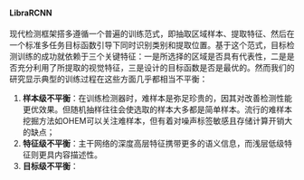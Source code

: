 #### LibraRCNN

现代检测框架搭多遵循一个普遍的训练范式，即抽取区域样本、提取特征、然后在一个标准多任务目标函数引导下同时识别类别和提取位置。基于这个范式，目标检测训练的成功就依赖于三个关键特征：一是所选择的区域是否具有代表性，二是是否充分利用了所提取的视觉特征，三是设计的目标函数是否是最优的。然而我们的研究显示典型的训练过程在这些方面几乎都相当不平衡：

1. **样本级不平衡**：在训练检测器时，难样本是弥足珍贵的，因其对改善检测性能更优效果。但随机抽样往往会使选取的样本大多都是简单样本。流行的难样本挖掘方法如OHEM可以关注难样本，但有着对噪声标签敏感且存储计算开销大的缺点；
2. **特征级不平衡**：主干网络的深度高层特征携带更多的语义信息，而浅层低级特征则更具内容描述性。
3. **目标级不平衡**：